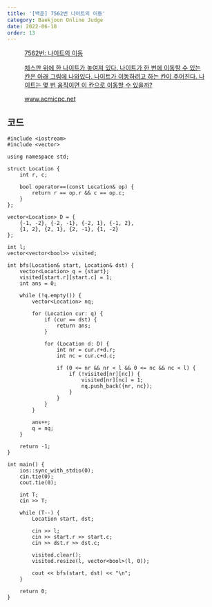 ```yaml
---
title: '[백준] 7562번 나이트의 이동'
category: Baekjoon Online Judge
date: 2022-06-18
order: 13
---
```


<figure class="opengraph"><a href="https://www.acmicpc.net/problem/7562" data-source-url="https://www.acmicpc.net/problem/7562">
<div class="og-image" style="background-image: url('https://drive.google.com/uc?export=view&id=1nCax5mgwtYA82T46I_ntU1afsBBNkrLr');"></div>
<div class="og-text">
<p class="og-title">7562번: 나이트의 이동</p>
<p class="og-desc">체스판 위에 한 나이트가 놓여져 있다. 나이트가 한 번에 이동할 수 있는 칸은 아래 그림에 나와있다. 나이트가 이동하려고 하는 칸이 주어진다. 나이트는 몇 번 움직이면 이 칸으로 이동할 수 있을까?</p>
<p class="og-host">www.acmicpc.net</p></div></a></figure>

## 코드
```cpp::lineons
#include <iostream>
#include <vector>

using namespace std;

struct Location {
    int r, c;

    bool operator==(const Location& op) {
        return r == op.r && c == op.c;
    }
};

vector<Location> D = {
    {-1, -2}, {-2, -1}, {-2, 1}, {-1, 2},
    {1, 2}, {2, 1}, {2, -1}, {1, -2}
};

int l;
vector<vector<bool>> visited;

int bfs(Location& start, Location& dst) {
    vector<Location> q = {start};
    visited[start.r][start.c] = 1;
    int ans = 0;

    while (!q.empty()) {
        vector<Location> nq;

        for (Location cur: q) {
            if (cur == dst) {
                return ans;
            }

            for (Location d: D) {
                int nr = cur.r+d.r;
                int nc = cur.c+d.c;

                if (0 <= nr && nr < l && 0 <= nc && nc < l) {
                    if (!visited[nr][nc]) {
                        visited[nr][nc] = 1;
                        nq.push_back({nr, nc});
                    }
                }
            }
        }

        ans++;
        q = nq;
    }

    return -1;
}

int main() {
    ios::sync_with_stdio(0);
    cin.tie(0);
    cout.tie(0);

    int T;
    cin >> T;

    while (T--) {
        Location start, dst;

        cin >> l;
        cin >> start.r >> start.c;
        cin >> dst.r >> dst.c;

        visited.clear();
        visited.resize(l, vector<bool>(l, 0));

        cout << bfs(start, dst) << "\n";
    }

    return 0;
}
```